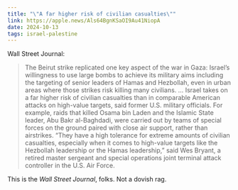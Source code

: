 ```yaml
---
title: "\"A far higher risk of civilian casualties\""
link: https://apple.news/Als64BgnKSaOI9Au41NiopA
date: 2024-10-13
tags: israel-palestine
---
```


Wall Street Journal:

> The Beirut strike replicated one key aspect of the war in Gaza: Israel’s willingness to use large bombs to achieve its military aims including the targeting of senior leaders of Hamas and Hezbollah, even in urban areas where those strikes risk killing many civilians. …
> Israel takes on a far higher risk of civilian casualties than in comparable American attacks on high-value targets, said former U.S. military officials. For example, raids that killed Osama bin Laden and the Islamic State leader, Abu Bakr al-Baghdadi, were carried out by teams of special forces on the ground paired with close air support, rather than airstrikes.
> “They have a high tolerance for extreme amounts of civilian casualties, especially when it comes to high-value targets like the Hezbollah leadership or the Hamas leadership,” said Wes Bryant, a retired master sergeant and special operations joint terminal attack controller in the U.S. Air Force.

This is the *Wall Street Journal*, folks. Not a dovish rag.
